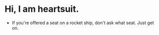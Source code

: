 # Hi, I am heartsuit.
- If you're offered a seat on a rocket ship, don't ask what seat. Just get on.